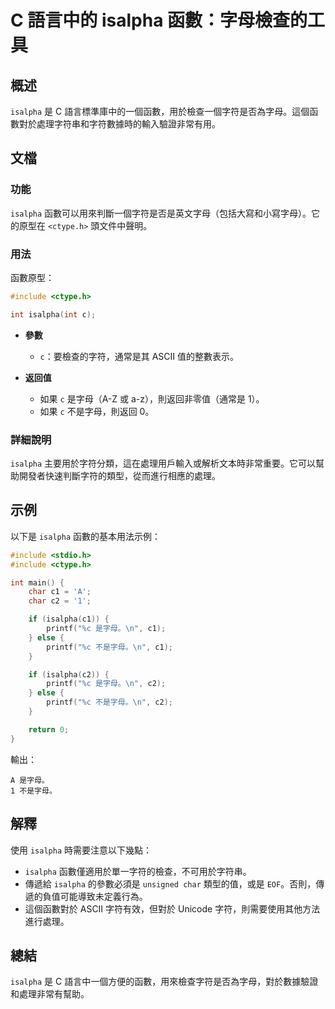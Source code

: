 <!--
Meta Description: # C 語言中的 isalpha 函數：字母檢查的工具 ## 概述 `isalpha` 是 C 語言標準庫中的一個函數，用於檢查一個字符是否為字母。這個函數對於處理字符串和字符數據時的輸入驗證非常有用。 ## 文檔 ### 功能 `isalpha` 函數可以用來判斷一個字符是否是英文字母（包括大寫和...
Meta Keywords: isalpha, 是字母, 不是字母, printf, ctype
-->

# C 語言中的 isalpha 函數：字母檢查的工具

## 概述
`isalpha` 是 C 語言標準庫中的一個函數，用於檢查一個字符是否為字母。這個函數對於處理字符串和字符數據時的輸入驗證非常有用。

## 文檔
### 功能
`isalpha` 函數可以用來判斷一個字符是否是英文字母（包括大寫和小寫字母）。它的原型在 `<ctype.h>` 頭文件中聲明。

### 用法
函數原型：
```c
#include <ctype.h>

int isalpha(int c);
```

- **參數**
  - `c`：要檢查的字符，通常是其 ASCII 值的整數表示。

- **返回值**
  - 如果 `c` 是字母（A-Z 或 a-z），則返回非零值（通常是 1）。
  - 如果 `c` 不是字母，則返回 0。

### 詳細說明
`isalpha` 主要用於字符分類，這在處理用戶輸入或解析文本時非常重要。它可以幫助開發者快速判斷字符的類型，從而進行相應的處理。

## 示例
以下是 `isalpha` 函數的基本用法示例：

```c
#include <stdio.h>
#include <ctype.h>

int main() {
    char c1 = 'A';
    char c2 = '1';

    if (isalpha(c1)) {
        printf("%c 是字母。\n", c1);
    } else {
        printf("%c 不是字母。\n", c1);
    }

    if (isalpha(c2)) {
        printf("%c 是字母。\n", c2);
    } else {
        printf("%c 不是字母。\n", c2);
    }

    return 0;
}
```
輸出：
```
A 是字母。
1 不是字母。
```

## 解釋
使用 `isalpha` 時需要注意以下幾點：
- `isalpha` 函數僅適用於單一字符的檢查，不可用於字符串。
- 傳遞給 `isalpha` 的參數必須是 `unsigned char` 類型的值，或是 `EOF`。否則，傳遞的負值可能導致未定義行為。
- 這個函數對於 ASCII 字符有效，但對於 Unicode 字符，則需要使用其他方法進行處理。

## 總結
`isalpha` 是 C 語言中一個方便的函數，用來檢查字符是否為字母，對於數據驗證和處理非常有幫助。